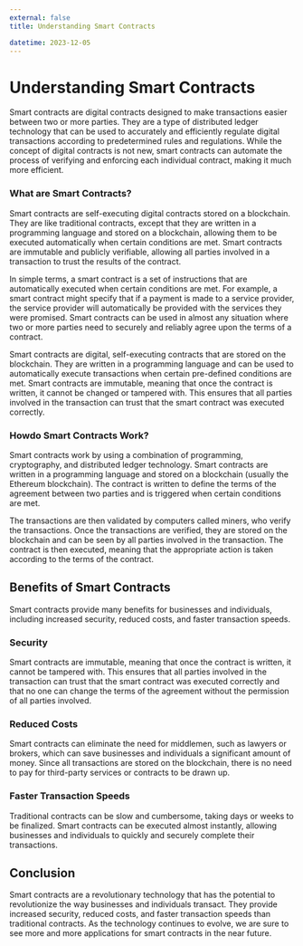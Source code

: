 ```yaml
---
external: false
title: Understanding Smart Contracts

datetime: 2023-12-05
---
```



# Understanding Smart Contracts

Smart contracts are digital contracts designed to make transactions easier between two or more parties. They are a type of distributed ledger technology that can be used to accurately and efficiently regulate digital transactions according to predetermined rules and regulations. While the concept of digital contracts is not new, smart contracts can automate the process of verifying and enforcing each individual contract, making it much more efficient.

### What are Smart Contracts?

Smart contracts are self-executing digital contracts stored on a blockchain. They are like traditional contracts, except that they are written in a programming language and stored on a blockchain, allowing them to be executed automatically when certain conditions are met. Smart contracts are immutable and publicly verifiable, allowing all parties involved in a transaction to trust the results of the contract.

In simple terms, a smart contract is a set of instructions that are automatically executed when certain conditions are met. For example, a smart contract might specify that if a payment is made to a service provider, the service provider will automatically be provided with the services they were promised. Smart contracts can be used in almost any situation where two or more parties need to securely and reliably agree upon the terms of a contract.

Smart contracts are digital, self-executing contracts that are stored on the blockchain. They are written in a programming language and can be used to automatically execute transactions when certain pre-defined conditions are met. Smart contracts are immutable, meaning that once the contract is written, it cannot be changed or tampered with. This ensures that all parties involved in the transaction can trust that the smart contract was executed correctly.

### Howdo Smart Contracts Work?

Smart contracts work by using a combination of programming, cryptography, and distributed ledger technology. Smart contracts are written in a programming language and stored on a blockchain (usually the Ethereum blockchain). The contract is written to define the terms of the agreement between two parties and is triggered when certain conditions are met.

The transactions are then validated by computers called miners, who verify the transactions. Once the transactions are verified, they are stored on the blockchain and can be seen by all parties involved in the transaction. The contract is then executed, meaning that the appropriate action is taken according to the terms of the contract.

## Benefits of Smart Contracts

Smart contracts provide many benefits for businesses and individuals, including increased security, reduced costs, and faster transaction speeds.

### Security

Smart contracts are immutable, meaning that once the contract is written, it cannot be tampered with. This ensures that all parties involved in the transaction can trust that the smart contract was executed correctly and that no one can change the terms of the agreement without the permission of all parties involved.

### Reduced Costs

Smart contracts can eliminate the need for middlemen, such as lawyers or brokers, which can save businesses and individuals a significant amount of money. Since all transactions are stored on the blockchain, there is no need to pay for third-party services or contracts to be drawn up.

### Faster Transaction Speeds

Traditional contracts can be slow and cumbersome, taking days or weeks to be finalized. Smart contracts can be executed almost instantly, allowing businesses and individuals to quickly and securely complete their transactions.

## Conclusion

Smart contracts are a revolutionary technology that has the potential to revolutionize the way businesses and individuals transact. They provide increased security, reduced costs, and faster transaction speeds than traditional contracts. As the technology continues to evolve, we are sure to see more and more applications for smart contracts in the near future.
